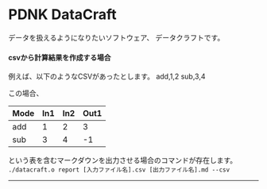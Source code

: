 # PDNK DataCraft
データを扱えるようになりたいソフトウェア、
データクラフトです。
#### csvから計算結果を作成する場合
例えば、以下のようなCSVがあったとします。
add,1,2
sub,3,4

この場合、

|Mode|In1|In2|Out1|
|----|----|----|----|
|add|1|2|3|
|sub|3|4|-1|

という表を含むマークダウンを出力させる場合のコマンドが存在します。
`./datacraft.o report [入力ファイル名].csv [出力ファイル名].md --csv`
***
